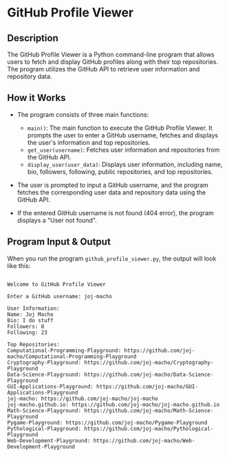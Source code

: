# GitHub Profile Viewer

## Description

The GitHub Profile Viewer is a Python command-line program that allows users to fetch and display GitHub profiles along with their top repositories. The program utilizes the GitHub API to retrieve user information and repository data.

## How it Works

- The program consists of three main functions:
  - `main()`: The main function to execute the GitHub Profile Viewer. It prompts the user to enter a GitHub username, fetches and displays the user's information and top repositories.
  - `get_user(username)`: Fetches user information and repositories from the GitHub API.
  - `display_user(user_data)`: Displays user information, including name, bio, followers, following, public repositories, and top repositories.

- The user is prompted to input a GitHub username, and the program fetches the corresponding user data and repository data using the GitHub API.

- If the entered GitHub username is not found (404 error), the program displays a "User not found".

## Program Input & Output

When you run the program `github_profile_viewer.py`, the output will look like this:

```

Welcome to GitHub Profile Viewer

Enter a GitHub username: joj-macho

User Information:
Name: Joj Macho
Bio: I do stuff
Followers: 8
Following: 23

Top Repositories:
Computational-Programming-Playground: https://github.com/joj-macho/Computational-Programming-Playground
Cryptography-Playground: https://github.com/joj-macho/Cryptography-Playground
Data-Science-Playground: https://github.com/joj-macho/Data-Science-Playground
GUI-Applications-Playground: https://github.com/joj-macho/GUI-Applications-Playground
joj-macho: https://github.com/joj-macho/joj-macho
joj-macho.github.io: https://github.com/joj-macho/joj-macho.github.io
Math-Science-Playground: https://github.com/joj-macho/Math-Science-Playground
Pygame-Playground: https://github.com/joj-macho/Pygame-Playground
Pythological-Playground: https://github.com/joj-macho/Pythological-Playground
Web-Development-Playground: https://github.com/joj-macho/Web-Development-Playground
```